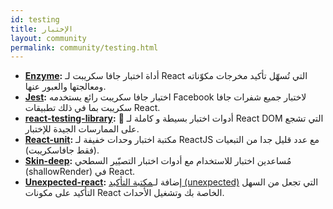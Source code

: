 ```yaml
---
id: testing
title: الإختبار
layout: community
permalink: community/testing.html
---
```


* **[Enzyme](https://github.com/airbnb/enzyme/):** أداة اختبار جافا سكريبت لـ React التي تُسهّل تأكيد مخرجات مكوّناته ومعالجتها والعبور عنها.
* **[Jest](https://facebook.github.io/jest/):** اختبار جافا سكريبت رائع يستخدمه Facebook لاختبار جميع شفرات جافا سكريبت بما في ذلك تطبيقات React.
* **[react-testing-library](https://github.com/kentcdodds/react-testing-library):** 🐐 أدوات اختبار بسيطة و كاملة لـ React DOM التي تشجع على الممارسات الجيدة للإختبار.
* **[React-unit](https://github.com/pzavolinsky/react-unit):** مكتبة اختبار وحدات خفيفة لـ ReactJS مع عدد قليل جدا من التبعيات (فقط جافاسكريبت).
* **[Skin-deep](https://github.com/glenjamin/skin-deep):** مُساعدين اختبار للاستخدام مع أدوات اختبار التصيّير السطحي (shallowRender) في React.
* **[Unexpected-react](https://github.com/bruderstein/unexpected-react/):** إضافة لـ[مكتبة التأكيد (unexpected)](https://unexpected.js.org/) التي تجعل من السهل التأكيد على مكونات React الخاصة بك وتشغيل الأحداث.
